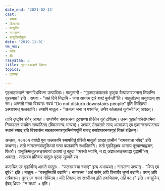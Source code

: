 ```yaml
---
date_end: '2021-02-15'
cast:
- राघवः
- विश्वासः
- वासुकिः
- नागरत्ना
- वासुकिर्मातुलः
date: '2019-11-01'
रसः_भावः:
- कोपः
- ह्रीः
rasyataa: 5
title: गृहभाटकदाने विघ्नाः
topics:
- दुराग्रहः

---
```


गृहभाटकदाने नानाविधविघ्ना उत्पादिताः। मातुलानी - "गृहभाटकफलकं दृष्ट्वा दैत्याकारजनास् तिष्ठन्ति गृहस्याग्र" इति। राघवः - "अहं दिने निद्रामि - जना आगत्य द्वारे शब्दं कुर्वन्ती"ति। मातुलोऽप्य् अनुवदत्य् एव स्म। अन्ततो गत्वा विश्वासः स्वयं "Do not disturb downstairs people" इति लिखित्वा ऽस्थापयत् फलकानि। तथापि मातुलः - "अत्रत्य जना न पश्यन्ति, तथैव कोलाहलं कुर्वन्ती"त्य् अवदत्।

तानि दृष्ट्वैव रविर् आगतः। राघवेणैव नागरत्नया दूरवाण्या प्रेरितेन गृहं दर्शितम्। तस्य वूहान्रोगनिरोधभिया निष्कासनं राघवेण सम्पादितम् (विवरणान्य् अन्यत्र)। पश्चाद् रोगप्रसारे सत्य् अस्माकम् एव एकान्तसम्पादनाय स्थानं स्याद् इति विश्वासेन सहकारनगरगृहनिर्माणपूर्तिं यावद् बसवेश्वरनगरगृहं रिक्तं रक्षितम्।

अन्ततः, २०२०१ वर्षादौ पुनः फलकानि स्थापयितुं प्रेरितो मातुलो ऽवदत् प्राचीनं "राघवबाधा भवेद्" इति कथनम्। ततो नागरत्नावासुकिभ्यां गत्वा फलकानि स्थापितानि। ततो गृहदिदृक्षव आगत्य दूरवाण्याह्वयन् पितरौ। वासुकिमातुलसङ्ख्यायां दत्तायां तु बहुदा "व्यस्तो भवामि, न ह्य् अज्ञातसङ्ख्याह्वा गृह्णामी"त्य् अवदत्। तदारभ्य प्रतिवारं मातुलः पृठक् सूच्यते स्म।

कदाचिद् एवं गृहार्थिन्य् आगते मातुलः - "जलसमस्या स्याद्" इत्य् अभाययत्। नागरत्ना पश्चात् - "किम् एवं ब्रूषे?" इति। मातुलः - "वस्तुस्थितिं वदामि"। नागरत्ना "अहं सर्वम् अपि विचार्यैव तुभ्यं वदामि। वयम् अपि तत्रैवास्म। पुनर् एवं वचनं नोचितम्। यदि रिक्तम् एव रक्षणीयम् इति तवाभिप्रायः, तर्हि वद।" इति। वासुकिर् ईषद् ध्रिया- "न तथा" + इति।